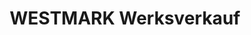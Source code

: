---
title: "WESTMARK Werksverkauf"
url: /ebsdorfergrund/westmark-werksverkauf/
shop: Haushaltsartikel
---